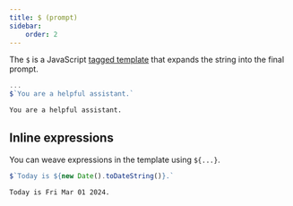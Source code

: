 ```yaml
---
title: $ (prompt)
sidebar:
    order: 2
---
```


The `$` is a JavaScript [tagged template](https://developer.mozilla.org/en-US/docs/Web/JavaScript/Reference/Template_literals#tagged_templates) that expands the string into the final prompt.

```js title="example.genai.js"
...
$`You are a helpful assistant.`
```

```txt title="Final prompt"
You are a helpful assistant.
```

## Inline expressions

You can weave expressions in the template using `${...}`.

```js title="example.genai.js"
$`Today is ${new Date().toDateString()}.`
```

```txt title="Final prompt"
Today is Fri Mar 01 2024.
```
